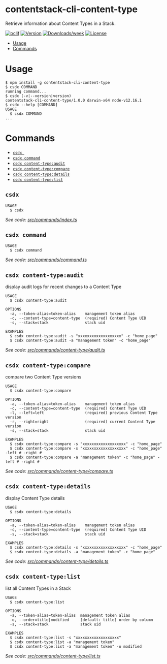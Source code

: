 contentstack-cli-content-type
===

Retrieve information about Content Types in a Stack.

[![oclif](https://img.shields.io/badge/cli-oclif-brightgreen.svg)](https://oclif.io)
[![Version](https://img.shields.io/npm/v/evo.svg)](https://npmjs.org/package/evo)
[![Downloads/week](https://img.shields.io/npm/dw/evo.svg)](https://npmjs.org/package/evo)
[![License](https://img.shields.io/npm/l/evo.svg)](https://github.com/Garbage/evo/blob/master/package.json)

<!-- toc -->
* [Usage](#usage)
* [Commands](#commands)
<!-- tocstop -->
# Usage
<!-- usage -->
```sh-session
$ npm install -g contentstack-cli-content-type
$ csdx COMMAND
running command...
$ csdx (-v|--version|version)
contentstack-cli-content-type/1.0.0 darwin-x64 node-v12.16.1
$ csdx --help [COMMAND]
USAGE
  $ csdx COMMAND
...
```
<!-- usagestop -->
# Commands
<!-- commands -->
* [`csdx `](#csdx-)
* [`csdx command`](#csdx-command)
* [`csdx content-type:audit`](#csdx-content-typeaudit)
* [`csdx content-type:compare`](#csdx-content-typecompare)
* [`csdx content-type:details`](#csdx-content-typedetails)
* [`csdx content-type:list`](#csdx-content-typelist)

## `csdx `

```
USAGE
  $ csdx
```

_See code: [src/commands/index.ts](https://github.com/Contentstack-Solutions/contentstack-cli-content-type/blob/v1.0.0/src/commands/index.ts)_

## `csdx command`

```
USAGE
  $ csdx command
```

_See code: [src/commands/command.ts](https://github.com/Contentstack-Solutions/contentstack-cli-content-type/blob/v1.0.0/src/commands/command.ts)_

## `csdx content-type:audit`

display audit logs for recent changes to a Content Type

```
USAGE
  $ csdx content-type:audit

OPTIONS
  -a, --token-alias=token-alias    management token alias
  -c, --content-type=content-type  (required) Content Type UID
  -s, --stack=stack                stack uid

EXAMPLES
  $ csdx content-type:audit -s "xxxxxxxxxxxxxxxxxxx" -c "home_page"
  $ csdx content-type:audit -a "management token" -c "home_page"
```

_See code: [src/commands/content-type/audit.ts](https://github.com/Contentstack-Solutions/contentstack-cli-content-type/blob/v1.0.0/src/commands/content-type/audit.ts)_

## `csdx content-type:compare`

compare two Content Type versions

```
USAGE
  $ csdx content-type:compare

OPTIONS
  -a, --token-alias=token-alias    management token alias
  -c, --content-type=content-type  (required) Content Type UID
  -l, --left=left                  (required) previous Content Type version
  -r, --right=right                (required) current Content Type version
  -s, --stack=stack                stack uid

EXAMPLES
  $ csdx content-type:compare -s "xxxxxxxxxxxxxxxxxxx" -c "home_page"
  $ csdx content-type:compare -s "xxxxxxxxxxxxxxxxxxx" -c "home_page" -left # -right #
  $ csdx content-type:compare -a "management token" -c "home_page" -left # -right #
```

_See code: [src/commands/content-type/compare.ts](https://github.com/Contentstack-Solutions/contentstack-cli-content-type/blob/v1.0.0/src/commands/content-type/compare.ts)_

## `csdx content-type:details`

display Content Type details

```
USAGE
  $ csdx content-type:details

OPTIONS
  -a, --token-alias=token-alias    management token alias
  -c, --content-type=content-type  (required) Content Type UID
  -s, --stack=stack                stack uid

EXAMPLES
  $ csdx content-type:details -s "xxxxxxxxxxxxxxxxxxx" -c "home_page"
  $ csdx content-type:details -a "management token" -c "home_page"
```

_See code: [src/commands/content-type/details.ts](https://github.com/Contentstack-Solutions/contentstack-cli-content-type/blob/v1.0.0/src/commands/content-type/details.ts)_

## `csdx content-type:list`

list all Content Types in a Stack

```
USAGE
  $ csdx content-type:list

OPTIONS
  -a, --token-alias=token-alias  management token alias
  -o, --order=title|modified     [default: title] order by column
  -s, --stack=stack              stack uid

EXAMPLES
  $ csdx content-type:list -s "xxxxxxxxxxxxxxxxxxx"
  $ csdx content-type:list -a "management token"
  $ csdx content-type:list -a "management token" -o modified
```

_See code: [src/commands/content-type/list.ts](https://github.com/Contentstack-Solutions/contentstack-cli-content-type/blob/v1.0.0/src/commands/content-type/list.ts)_
<!-- commandsstop -->
